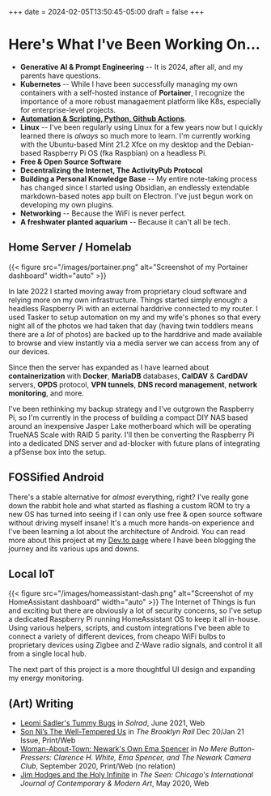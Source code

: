 +++
date = 2024-02-05T13:50:45-05:00
draft = false
+++

# Here's What I've Been Working On...
- **Generative AI & Prompt Engineering** -- It is 2024, after all, and my parents have questions.
- **Kubernetes** -- While I have been successfully managing my own containers with a self-hosted instance of **Portainer**, I recognize the importance of a more robust managaement platform like K8s, especially for enterprise-level projects.
- [**Automation & Scripting, Python, Github Actions**](https://imgs.xkcd.com/comics/automation.png).
- **Linux** -- I've been regularly using Linux for a few years now but I quickly learned there is *always* so much more to learn. I'm currently working with the Ubuntu-based Mint 21.2 Xfce on my desktop and the Debian-based Raspberry Pi OS (fka Raspbian) on a headless Pi.
- **Free & Open Source Software**
- **Decentralizing the Internet, The ActivityPub Protocol**
- **Building a Personal Knowledge Base** -- My entire note-taking process has changed since I started using Obsidian, an endlessly extendable markdown-based notes app built on Electron. I've just begun work on developing my own plugins.
- **Networking** -- Because the WiFi is never perfect.
- **A freshwater planted aquarium** -- Because it can't all be tech.


## Home Server / Homelab
{{< figure src="/images/portainer.png" alt="Screenshot of my Portainer dashboard" width="auto" >}}

In late 2022 I started moving away from proprietary cloud software and relying more on my own infrastructure. Things started simply enough: a headless Raspberry Pi with an external harddrive connected to my router. I used Tasker to setup automation on my and my wife's phones so that every night all of the photos we had taken that day (having twin toddlers means there are a *lot* of photos) are backed up to the harddrive and made available to browse and view instantly via a media server we can access from any of our devices.

Since then the server has expanded as I have learned about **containerization** with **Docker**, **MariaDB** databases, **CalDAV** & **CardDAV** servers, **OPDS** protocol, **VPN tunnels**, **DNS record management**, **network monitoring**, and more.

I've been rethinking my backup strategy and I've outgrown the Raspberry Pi, so I'm currently in the process of building a compact DIY NAS based around an inexpensive Jasper Lake motherboard which will be operating TrueNAS Scale with RAID 5 parity. I'll then be converting the Raspberry Pi into a dedicated DNS server and ad-blocker with future plans of integrating a pfSense box into the setup.
## FOSSified Android
There's a stable alternative for *almost* everything, right? I've really gone down the rabbit hole and what started as flashing a custom ROM to try a new OS has turned into seeing if I can only use free & open source software without driving myself insane! It's a much more hands-on experience and I've been learning a lot about the architecture of Android. You can read more about this project at my [Dev.to page](https://dev.to/jsspen) where I have been blogging the journey and its various ups and downs.
## Local IoT
{{< figure src="/images/homeassistant-dash.png" alt="Screenshot of my HomeAssistant dashboard" width="auto" >}}
The Internet of Things is fun and exciting but there are obviously a lot of security concerns, so I've setup a dedicated Raspberry Pi running HomeAssistant OS to keep it all in-house. Using various helpers, scripts, and custom integrations I've been able to connect a variety of different devices, from cheapo WiFi bulbs to proprietary devices using Zigbee and Z-Wave radio signals, and control it all from a single local hub.

The next part of this project is a more thoughtful UI design and expanding my energy monitoring.

## (Art) Writing
- [Leomi Sadler's Tummy Bugs](https://solrad.co/im-very-inspired-by-the-bland-ambiance-of-generic-surrealism-leomi-sadlers-tummy-bugs) in *Solrad*, June 2021, Web
- [Son Ni’s The Well-Tempered Us](https://brooklynrail.org/2020/12/art_books/Son-Nis-The-Well-Tempered-Us) in *The Brooklyn Rail* Dec 20/Jan 21 Issue, Print/Web
- [Woman-About-Town: Newark's Own Ema Spencer](https://www.columbusmuseum.org/blog/2020/09/10/woman-about-town-newarks-own-ema-spencer/) in *No Mere Button-Pressers: Clarence H. White, Ema Spencer, and The Newark Camera Club*, September 2020, Print/Web (no relation)
- [Jim Hodges and the Holy Infinite](https://theseenjournal.org/jim-hodges-and-the-holy-infinite/) in *The Seen: Chicago's International Journal of Contemporary & Modern Art*, May 2020, Web

